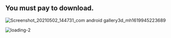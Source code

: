 ## You must pay to download.


![Screenshot_20210502_144731_com android gallery3d_mh1619945223689](https://user-images.githubusercontent.com/82256583/116807539-47875f00-ab66-11eb-97c9-a34552845473.jpg)




![loading-2](https://user-images.githubusercontent.com/82256583/116807769-8a960200-ab67-11eb-9964-6c2fc19041a6.gif)
